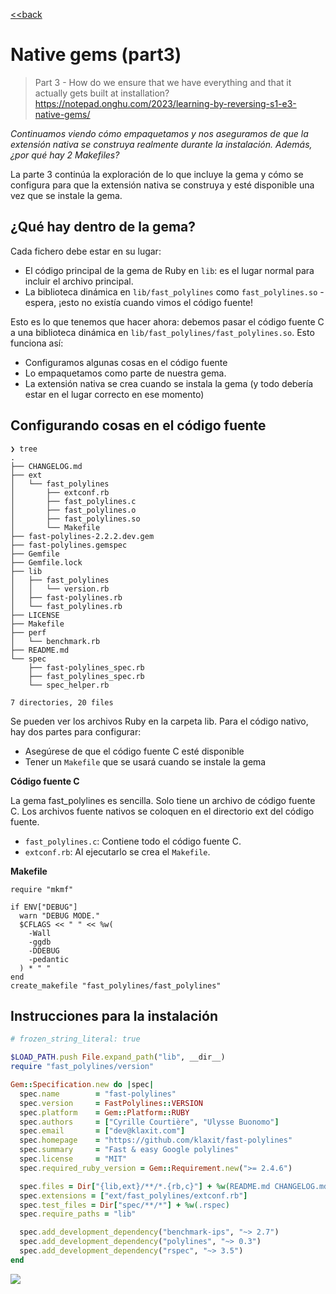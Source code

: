 [<<back](README.md)

# Native gems (part3)

> Part 3 - How do we ensure that we have everything and that it actually gets built at installation? https://notepad.onghu.com/2023/learning-by-reversing-s1-e3-native-gems/

_Continuamos viendo cómo empaquetamos y nos aseguramos de que la extensión nativa se construya realmente durante la instalación. Además, ¿por qué hay 2 Makefiles?_

La parte 3 continúa la exploración de lo que incluye la gema y cómo se configura para que la extensión nativa se construya y esté disponible una vez que se instale la gema.

## ¿Qué hay dentro de la gema?

Cada fichero debe estar en su lugar:
* El código principal de la gema de Ruby en `lib`: es el lugar normal para incluir el archivo principal.
* La biblioteca dinámica en `lib/fast_polylines` como `fast_polylines.so` - espera, ¡esto no existía cuando vimos el código fuente!

Esto es lo que tenemos que hacer ahora: debemos pasar el código fuente C a una biblioteca dinámica en `lib/fast_polylines/fast_polylines.so`. Esto funciona así:

* Configuramos algunas cosas en el código fuente
* Lo empaquetamos como parte de nuestra gema.
* La extensión nativa se crea cuando se instala la gema (y todo debería estar en el lugar correcto en ese momento)

## Configurando cosas en el código fuente

```
❯ tree
.
├── CHANGELOG.md
├── ext
│   └── fast_polylines
│       ├── extconf.rb
│       ├── fast_polylines.c
│       ├── fast_polylines.o
│       ├── fast_polylines.so
│       └── Makefile
├── fast-polylines-2.2.2.dev.gem
├── fast-polylines.gemspec
├── Gemfile
├── Gemfile.lock
├── lib
│   ├── fast_polylines
│   │   └── version.rb
│   ├── fast-polylines.rb
│   └── fast_polylines.rb
├── LICENSE
├── Makefile
├── perf
│   └── benchmark.rb
├── README.md
└── spec
    ├── fast-polylines_spec.rb
    ├── fast_polylines_spec.rb
    └── spec_helper.rb

7 directories, 20 files

```

Se pueden ver los archivos Ruby en la carpeta lib.
Para el código nativo, hay dos partes para configurar:
* Asegúrese de que el código fuente C esté disponible
* Tener un `Makefile` que se usará cuando se instale la gema

**Código fuente C**

La gema fast_polylines es sencilla. Solo tiene un archivo de código fuente C. Los archivos fuente nativos se coloquen en el directorio ext del código fuente.
* `fast_polylines.c`: Contiene todo el código fuente C.
* `extconf.rb`: Al ejecutarlo se crea el `Makefile`.

**Makefile**

```
require "mkmf"

if ENV["DEBUG"]
  warn "DEBUG MODE."
  $CFLAGS << " " << %w(
    -Wall
    -ggdb
    -DDEBUG
    -pedantic
  ) * " "
end
create_makefile "fast_polylines/fast_polylines"
```

## Instrucciones para la instalación

```ruby
# frozen_string_literal: true

$LOAD_PATH.push File.expand_path("lib", __dir__)
require "fast_polylines/version"

Gem::Specification.new do |spec|
  spec.name        = "fast-polylines"
  spec.version     = FastPolylines::VERSION
  spec.platform    = Gem::Platform::RUBY
  spec.authors     = ["Cyrille Courtière", "Ulysse Buonomo"]
  spec.email       = ["dev@klaxit.com"]
  spec.homepage    = "https://github.com/klaxit/fast-polylines"
  spec.summary     = "Fast & easy Google polylines"
  spec.license     = "MIT"
  spec.required_ruby_version = Gem::Requirement.new(">= 2.4.6")

  spec.files = Dir["{lib,ext}/**/*.{rb,c}"] + %w(README.md CHANGELOG.md .yardopts)
  spec.extensions = ["ext/fast_polylines/extconf.rb"]
  spec.test_files = Dir["spec/**/*"] + %w(.rspec)
  spec.require_paths = "lib"

  spec.add_development_dependency("benchmark-ips", "~> 2.7")
  spec.add_development_dependency("polylines", "~> 0.3")
  spec.add_development_dependency("rspec", "~> 3.5")
end
```

![](https://notepad.onghu.com/images/posts/lbr-gem/05.bits-resized.png)

